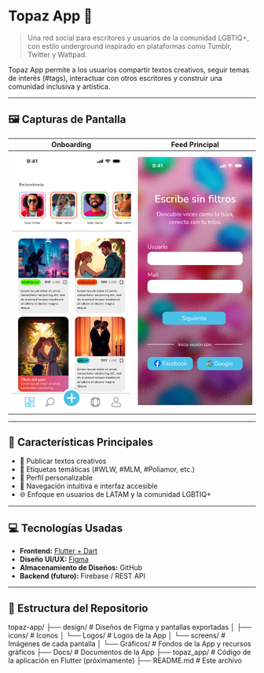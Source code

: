 # Topaz App 🌈

> Una red social para escritores y usuarios de la comunidad LGBTIQ+, con estilo underground inspirado en plataformas como Tumblr, Twitter y Wattpad.

Topaz App permite a los usuarios compartir textos creativos, seguir temas de interés (#tags), interactuar con otros escritores y construir una comunidad inclusiva y artística.

---

## 🖼️ Capturas de Pantalla

| Onboarding | Feed Principal |
|-----------|----------------|
| ![Home](https://github.com/Manucervs/topaz-app/blob/main/design/screens/Home.png) | ![Feed](https://github.com/Manucervs/topaz-app/blob/main/design/screens/LogIn.png) | ![Onboarding](https://github.com/Manucervs/topaz-app/blob/main/design/screens/Onboarding.png)

---

## 🔧 Características Principales

- 📝 Publicar textos creativos
- 🔖 Etiquetas temáticas (#WLW, #MLM, #Poliamor, etc.)
- 👤 Perfil personalizable
- 🧭 Navegación intuitiva e interfaz accesible
- 🌐 Enfoque en usuarios de LATAM y la comunidad LGBTIQ+

---

## 💻 Tecnologías Usadas

- **Frontend:** [Flutter + Dart](https://flutter.dev/) 
- **Diseño UI/UX:** [Figma](https://www.figma.com/design/fEbQkw5yFFGWXwTk36qOLM/Topaz-App?node-id=0-1&t=a9iiNa5csnFVLumx-1)
- **Almacenamiento de Diseños:** GitHub
- **Backend (futuro):** Firebase / REST API

---

## 📁 Estructura del Repositorio

topaz-app/
├── design/ # Diseños de Figma y pantallas exportadas
│ ├── icons/ # Iconos
│ └── Logos/ # Logos de la App
│ └── screens/ # Imágenes de cada pantalla
│ └── Gráficos/ # Fondos de la App y recursos gráficos
├── Docs/ # Documentos de la App
├── topaz_app/ # Código de la aplicación en Flutter (próximamente)
├── README.md # Este archivo
